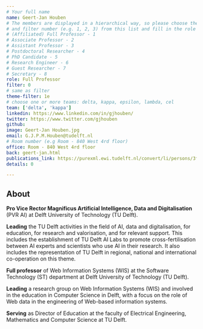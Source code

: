 ```yaml
---
# Your full name
name: Geert-Jan Houben
# The members are displayed in a hierarchical way, so please choose the role (e.g. Full Professor, Assistant Professor etc)
# and filter number (e.g. 1, 2, 3) from this list and fill in the role and filter from below:
# (Affiliated) Full Professor - 1
# Associate Professor - 2
# Assistant Professor - 3
# Postdoctoral Researcher - 4
# PhD Candidate - 5
# Research Engineer - 6
# Guest Researcher - 7
# Secretary - 8
role: Full Professor
filter: 0
# same as filter
theme-filter: 1e
# choose one or more teams: delta, kappa, epsilon, lambda, cel
team: ['delta', 'kappa']
linkedin: https://www.linkedin.com/in/gjhouben/
twitter: https://www.twitter.com/gjhouben
github:
image: Geert-Jan Houben.jpg
email: G.J.P.M.Houben@tudelft.nl
# Room number (e.g Room - 840 West 4rd floor)
office: Room - 840 West 4rd floor
back: geert-jan.html
publications_link: https://purexml.ewi.tudelft.nl/convert/li/persons/3f77eaf9-d538-4448-9035-a34b160676eb
details: 0

---
```


## About
**Pro Vice Rector Magnificus Artificial Intelligence, Data and Digitalisation**
(PVR AI) at Delft University of Technology (TU Delft).

**Leading** the TU Delft activities in the field of AI, data and digitalisation, 
for education, for research and valorisation, and for relevant support. 
This includes the establishment of TU Delft AI Labs to promote cross-fertilisation between 
AI experts and scientists who use AI in their research. It also includes the representation of TU Delft in regional,
national and international co-operation on this theme.

**Full professor** of Web Information Systems (WIS) at the Software Technology (ST) department at Delft University 
of Technology (TU Delft).

**Leading** a research group on Web Information Systems (WIS) and involved in the education in Computer Science
in Delft, with a focus on the role of Web data in the engineering of Web-based information systems.

**Serving** as Director of Education at the faculty of Electrical Engineering, Mathematics and Computer Science 
at TU Delft.
